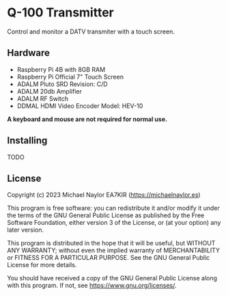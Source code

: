 # Q-100 Transmitter

Control and monitor a DATV transmiter with a touch screen.

## Hardware

- Raspberry Pi 4B with 8GB RAM
- Raspberry Pi Official 7" Touch Screen
- ADALM Pluto SRD Revision: C/D
- ADALM 20db Amplifier
- ADALM RF Switch
- DDMAL HDMI Video Encoder Model: HEV-10

**A keyboard and mouse are not required for normal use.**

## Installing

TODO

## License

Copyright (c) 2023 Michael Naylor EA7KIR (https://michaelnaylor.es)

This program is free software: you can redistribute it and/or modify it under the terms of the GNU General Public License as published by the Free Software Foundation, either version 3 of the License, or (at your option) any later version.

This program is distributed in the hope that it will be useful, but WITHOUT ANY WARRANTY; without even the implied warranty of MERCHANTABILITY or FITNESS FOR A PARTICULAR PURPOSE. See the GNU General Public License for more details.

You should have received a copy of the GNU General Public License along with this program. If not, see https://www.gnu.org/licenses/.
